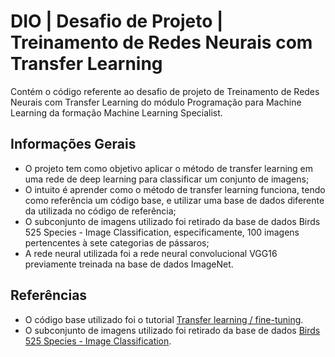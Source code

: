 
# DIO | Desafio de Projeto | Treinamento de Redes Neurais com Transfer Learning

Contém o código referente ao desafio de projeto de Treinamento de Redes Neurais com Transfer Learning do módulo Programação para Machine Learning da formação Machine Learning Specialist.

## Informações Gerais
- O projeto tem como objetivo aplicar o método de transfer learning em uma rede de deep learning para classificar um conjunto de imagens;
- O intuito é aprender como o método de transfer learning funciona, tendo como referência um código base, e utilizar uma base de dados diferente da utilizada no código de referência; 
- O subconjunto de imagens utilizado foi retirado da base de dados Birds 525 Species - Image Classification, especificamente, 100 imagens pertencentes à sete categorias de pássaros; 
- A rede neural utilizada foi a rede neural convolucional VGG16 previamente treinada na base de dados ImageNet.
## Referências

 - O código base utilizado foi o tutorial [Transfer learning / fine-tuning](https://colab.research.google.com/github/kylemath/ml4a-guides/blob/master/notebooks/transfer-learning.ipynb).
 - O subconjunto de imagens utilizado foi retirado da base de dados [Birds 525 Species - Image Classification](https://www.kaggle.com/datasets/gpiosenka/100-bird-species).
